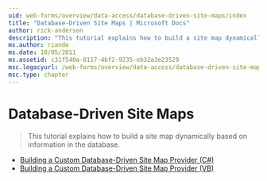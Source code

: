 ```yaml
---
uid: web-forms/overview/data-access/database-driven-site-maps/index
title: "Database-Driven Site Maps | Microsoft Docs"
author: rick-anderson
description: "This tutorial explains how to build a site map dynamically based on information in the database."
ms.author: riande
ms.date: 10/05/2011
ms.assetid: c31f540a-0117-4bf2-9235-eb32a3e23529
msc.legacyurl: /web-forms/overview/data-access/database-driven-site-maps
msc.type: chapter
---
```

# Database-Driven Site Maps

> This tutorial explains how to build a site map dynamically based on information in the database.


- [Building a Custom Database-Driven Site Map Provider (C#)](building-a-custom-database-driven-site-map-provider-cs.md)
- [Building a Custom Database-Driven Site Map Provider (VB)](building-a-custom-database-driven-site-map-provider-vb.md)
